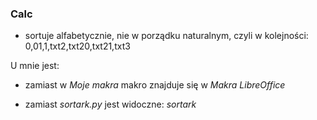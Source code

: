 ### Calc
- sortuje alfabetycznie, nie w porządku naturalnym, czyli w kolejności:
0,01,1,txt2,txt20,txt21,txt3

U mnie jest:

- zamiast w *Moje makra* makro znajduje się w *Makra LibreOffice*

- zamiast *sortark.py* jest widoczne: *sortark*

